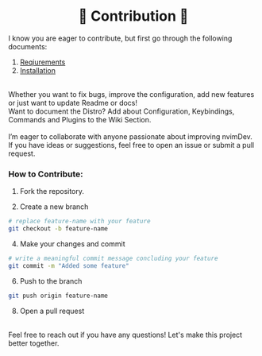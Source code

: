 <h1 align="center"> 🤝 Contribution 🤝 </h1>

I know you are eager to contribute, but first go through the following documents:

1. [Reqiurements](https://github.com/noobdumbledore/nvimDev/blob/main/.github/README.md#requirements)
2. [Installation](https://github.com/prrockzed/nvimdev/blob/main/INSTALL.md)

</br>
Whether you want to fix bugs, improve the configuration, add new features or just want to update Readme or docs!
</br>
Want to document the Distro? Add about Configuration, Keybindings, Commands and Plugins to the Wiki Section.
</br>
</br>
I’m eager to collaborate with anyone passionate about improving nvimDev.
</br>
If you have ideas or suggestions, feel free to open an issue or submit a pull request.
</br>

### How to Contribute:

1. Fork the repository.

2. Create a new branch

```sh
# replace feature-name with your feature
git checkout -b feature-name
```

4. Make your changes and commit

```sh
# write a meaningful commit message concluding your feature
git commit -m "Added some feature"
```

6. Push to the branch

```sh
git push origin feature-name
```

8. Open a pull request

</br>
Feel free to reach out if you have any questions! Let's make this project better together.
